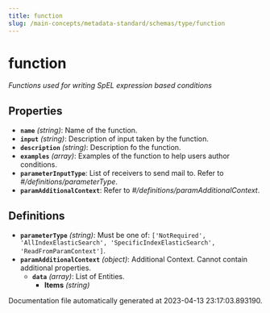 ```yaml
---
title: function
slug: /main-concepts/metadata-standard/schemas/type/function
---
```


# function

*Functions used for writing SpEL expression based conditions*

## Properties

- **`name`** *(string)*: Name of the function.
- **`input`** *(string)*: Description of input taken by the function.
- **`description`** *(string)*: Description fo the function.
- **`examples`** *(array)*: Examples of the function to help users author conditions.
- **`parameterInputType`**: List of receivers to send mail to. Refer to *#/definitions/parameterType*.
- **`paramAdditionalContext`**: Refer to *#/definitions/paramAdditionalContext*.
## Definitions

- **`parameterType`** *(string)*: Must be one of: `['NotRequired', 'AllIndexElasticSearch', 'SpecificIndexElasticSearch', 'ReadFromParamContext']`.
- **`paramAdditionalContext`** *(object)*: Additional Context. Cannot contain additional properties.
  - **`data`** *(array)*: List of Entities.
    - **Items** *(string)*


Documentation file automatically generated at 2023-04-13 23:17:03.893190.
